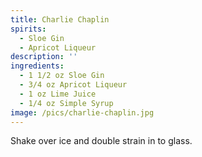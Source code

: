 ```yaml
---
title: Charlie Chaplin
spirits:
  - Sloe Gin
  - Apricot Liqueur
description: ''
ingredients:
  - 1 1/2 oz Sloe Gin
  - 3/4 oz Apricot Liqueur
  - 1 oz Lime Juice
  - 1/4 oz Simple Syrup
image: /pics/charlie-chaplin.jpg
---
```


Shake over ice and double strain in to glass.